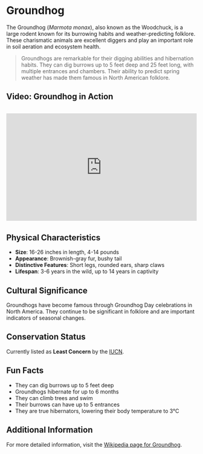 # Groundhog

The Groundhog (*Marmota monax*), also known as the Woodchuck, is a large rodent known for its burrowing habits and weather-predicting folklore. These charismatic animals are excellent diggers and play an important role in soil aeration and ecosystem health.

> Groundhogs are remarkable for their digging abilities and hibernation habits. They can dig burrows up to 5 feet deep and 25 feet long, with multiple entrances and chambers. Their ability to predict spring weather has made them famous in North American folklore.

## Video: Groundhog in Action
<div class="video-container" style="position: relative; padding-bottom: 56.25%; height: 0; overflow: hidden; max-width: 100%; margin: 2rem 0;">
    <iframe style="position: absolute; top: 0; left: 0; width: 100%; height: 100%;" 
            src="https://www.youtube.com/embed/OadPAQ9KeaM" 
            title="Groundhog in Action" 
            frameborder="0" 
            allow="accelerometer; autoplay; clipboard-write; encrypted-media; gyroscope; picture-in-picture" 
            allowfullscreen>
    </iframe>
</div>

## Physical Characteristics

- **Size**: 16-26 inches in length, 4-14 pounds
- **Appearance**: Brownish-gray fur, bushy tail
- **Distinctive Features**: Short legs, rounded ears, sharp claws
- **Lifespan**: 3-6 years in the wild, up to 14 years in captivity

## Cultural Significance
Groundhogs have become famous through Groundhog Day celebrations in North America. They continue to be significant in folklore and are important indicators of seasonal changes.

## Conservation Status
Currently listed as **Least Concern** by the [IUCN](https://www.iucnredlist.org/species/42458/22257675).

## Fun Facts
- They can dig burrows up to 5 feet deep
- Groundhogs hibernate for up to 6 months
- They can climb trees and swim
- Their burrows can have up to 5 entrances
- They are true hibernators, lowering their body temperature to 3°C

## Additional Information
For more detailed information, visit the [Wikipedia page for Groundhog](https://en.wikipedia.org/wiki/Groundhog). 
